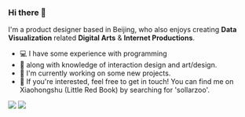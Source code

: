 ### Hi there 👋

I'm a product designer based in Beijing, who also enjoys creating **Data Visualization** related **Digital Arts** & **Internet Productions**. 

- 💻 I have some experience with programming
- 🎨 along with knowledge of interaction design and art/design.
- 🥝 I'm currently working on some new projects.
- 📱 If you're interested, feel free to get in touch! You can find me on Xiaohongshu (Little Red Book) by searching for 'sollarzoo'.

![](https://raw.githubusercontent.com/sollarzoo/github-stats/master/generated/overview.svg#gh-dark-mode-only)
![](https://raw.githubusercontent.com/sollarzoo/github-stats/master/generated/overview.svg#gh-light-mode-only)
